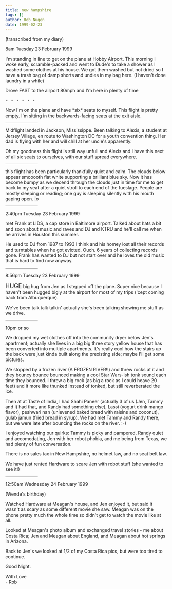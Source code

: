 ```yaml
---
title: new hampshire
tags: []
author: Rob Nugen
date: 1999-02-23
---
```


<p class=note>(transcribed from my diary)</p>
<p class=date>8am Tuesday 23 February 1999</p>

<p>I'm standing in line to get on the plane at Hobby Airport. This morning I woke early, scramble-packed and went to Dude's to take a shower as I washed some clothes at his house. We got them washed but not dried so I have a trash bag of damp shorts and undies in my bag here.  (I haven't done laundry in a while)

<p>Drove FAST to the airport 80mph and I'm here in plenty of time

<pre>- - - - - -</pre>

<p>Now I'm on the plane and have *six* seats to myself. This flight is pretty empty.  I'm sitting in the backwards-facing seats at the exit aisle.

<p><hr width="20%" align="left">

<p>Midflight landed in Jackson, Mississippe.  Been talking to Alexis, a student at Jersey Village, en route to Washington DC for a youth convention thing. Her dad is flying with her and will chill at her uncle's apparently.

<p>Oh my goodness this flight is still way unfull and Alexis and I have this next of all six seats to ourselves, with our stuff spread everywhere.

<p><hr width="20%" align="left">

<p>this flight has been particularly thankfully quiet and calm. The clouds below appear smooooth flat white supporting a brilliant blue sky. Now it has become bumpy as we decend through the clouds just in time for me to get back to my seat after a quiet stroll to each end of the fueslage.  People are mostly sleeping or reading; one guy is sleeping silently with his mouth gaping open.  |o

<p><hr width="20%" align="left">

<p class=date>2:40pm Tuesday 23 February 1999</p>

<p>met Frank at LIDS, a cap store in Baltimore airport.  Talked about hats a bit and soon about music and raves and DJ and KTRU and he'll call me when he arrives in Houston this summer.

<p>He used to DJ from 1987 to 1993 I think and his homey lost all their records and turntables when he got evicted. Ouch. 6 years of collecting records gone.  Frank has wanted to DJ but not start over and he loves the old music that is hard to find now anyway.

<p><hr width="20%" align="left">

<p class=date>8:56pm Tuesday 23 February 1999</p>

<p><font size="+1">HUGE</font> big hug from Jen as I stepped off the plane.  Super nice because I haven't been hugged bigly at the airport for most of my trips ('cept coming back from Albuquerque).

<p>We've been talk talk talkin' actually she's been talking showing me stuff as we drive.

<p><hr width="20%" align="left">

<p class=date>10pm or so</p>

<p>We dropped my wet clothes off into the community dryer below Jen's apartment; actually she lives in a big big three story yellow house that has been converted into multiple apartments. It's really cool how the stairs up the back were just kinda built along the prexisting side; maybe I'll get some pictures.

<p>We stopped by a frozen river (A FROZEN RIVER!!) and threw rocks at it and they bouncy bounce bounced making a cool Star Wars-ish tonk sound each time they bounced.  I threw a big rock (as big a rock as I could heave 20 feet) and it more like thunked instead of tonked, but still reverberated the ice.

<p>Then at at Taste of India, I had Shahi Paneer (actually 3 of us (Jen, Tammy and I) had that, and Randy had something else), Lassi (yogurt drink mango flavor), peshwari nan (unlevened baked bread with raisins and coconut), gulab jamun (fried bread in syrup).  We had met Tammy and Randy there, but we were late after bouncing the rocks on the river.  :-)

<p>I enjoyed watching our quirks: Tammy is picky and pampered, Randy quiet and accomodating, Jen with her robot phobia, and me being from Texas, we had plenty of fun conversation.

<p>There is no sales tax in New Hampshire, no helmet law, and no seat belt law.

<p>We have just rented Hardware to scare Jen with robot stuff (she wanted to see it!)

<p><hr width="20%" align="left">

<p class=date>12:50am Wednesday 24 February 1999</p> (Wende's birthday)

<p>Watched Hardware at Meagan's house, and Jen enjoyed it, but said it wasn't as scary as some different movie she saw. Meagan was on the phone pretty much the whole time so didn't get to watch the movie like at all.

<p>Looked at Meagan's photo album and exchanged travel stories - me about Costa Rica; Jen and Meagan about England, and Meagan about hot springs in Arizona.

<p>Back to Jen's we looked at 1/2 of my Costa Rica pics, but were too tired to continue.

<p>Good Night.

<p>With Love
<br>- Rob
